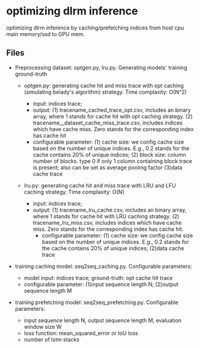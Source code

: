 # optimizing dlrm inference

optimizing dlrm inference by caching/prefetching indices from host cpu main memory/ssd to GPU mem.

## Files
 - Preprocessing dataset: optgen.py, lru.py. Generating models' training ground-truth
    - optgen.py: generating cache hit and miss trace with opt caching (simulating belady's algorithm) strategy. Time complaxity: O(N^2) 
      - input: indices trace; 
      - output: (1) tracename_cached_trace_opt.csv, includes an binary array, where 1 stands for cache hit with opt caching strategy. (2) tracename__dataset_cache_miss_trace.csv, includes indices which have cache miss. Zero stands for the corresponding index has cache hit
      - configurable parameter: (1) cache size: we config cache size based on the number of unique indices. E.g., 0.2 stands for the cache contains 20% of unique indices; (2) block size: column number of blocks. type 0 if only 1 column containing block trace is present; also can be set as average pooling factor (3)data cache trace


    - lru.py: generating cache hit and miss trace with LRU and LFU caching strategy. Time complaxity: O(N) 
      - input: indices trace; 
      - output: (1) tracename_lru_cache.csv, includes an binary array, where 1 stands for cache hit with LRU caching strategy. (2) tracename_lru_miss.csv, includes indices which have cache miss. Zero stands for the corresponding index has cache hit.
        - configurable parameter: (1) cache size: we config cache size based on the number of unique indices. E.g., 0.2 stands for the cache contains 20% of unique indices; (2)data cache trace

 - training caching model: seq2seq_caching.py. Configurable parameters:
   - model input: indices trace; ground-truth: opt cache hit trace
   - configurable parameter: (1)input sequence length N; (2)output sequence length M

 - training prefetching model: seq2seq_prefetching.py. Configurable parameters:
   - input sequence length N, output sequence length M, evaluation window size W
   - loss function: mean_squared_error or IoU loss
   - number of lstm stacks
